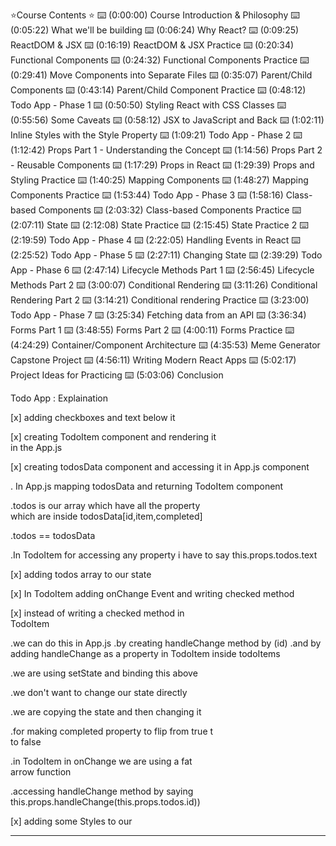 
⭐️Course Contents ⭐️
⌨️ (0:00:00) Course Introduction & Philosophy
⌨️ (0:05:22) What we'll be building
⌨️ (0:06:24) Why React?
⌨️ (0:09:25) ReactDOM & JSX
⌨️ (0:16:19) ReactDOM & JSX Practice
⌨️ (0:20:34) Functional Components
⌨️ (0:24:32) Functional Components Practice
⌨️ (0:29:41) Move Components into Separate Files
⌨️ (0:35:07) Parent/Child Components
⌨️ (0:43:14) Parent/Child Component Practice
⌨️ (0:48:12) Todo App - Phase 1
⌨️ (0:50:50) Styling React with CSS Classes
⌨️ (0:55:56) Some Caveats
⌨️ (0:58:12) JSX to JavaScript and Back
⌨️ (1:02:11) Inline Styles with the Style Property
⌨️ (1:09:21) Todo App - Phase 2
⌨️ (1:12:42) Props Part 1 - Understanding the Concept
⌨️ (1:14:56) Props Part 2 - Reusable Components
⌨️ (1:17:29) Props in React
⌨️ (1:29:39) Props and Styling Practice
⌨️ (1:40:25) Mapping Components
⌨️ (1:48:27) Mapping Components Practice
⌨️ (1:53:44) Todo App - Phase 3
⌨️ (1:58:16) Class-based Components
⌨️ (2:03:32) Class-based Components Practice
⌨️ (2:07:11) State
⌨️ (2:12:08) State Practice
⌨️ (2:15:45) State Practice 2
⌨️ (2:19:59) Todo App - Phase 4
⌨️ (2:22:05) Handling Events in React
⌨️ (2:25:52) Todo App - Phase 5
⌨️ (2:27:11) Changing State
⌨️ (2:39:29) Todo App - Phase 6
⌨️ (2:47:14) Lifecycle Methods Part 1
⌨️ (2:56:45) Lifecycle Methods Part 2
⌨️ (3:00:07) Conditional Rendering
⌨️ (3:11:26) Conditional Rendering Part 2
⌨️ (3:14:21) Conditional rendering Practice
⌨️ (3:23:00) Todo App - Phase 7
⌨️ (3:25:34) Fetching data from an API
⌨️ (3:36:34) Forms Part 1
⌨️ (3:48:55) Forms Part 2
⌨️ (4:00:11) Forms Practice
⌨️ (4:24:29) Container/Component Architecture
⌨️ (4:35:53) Meme Generator Capstone Project
⌨️ (4:56:11) Writing Modern React Apps
⌨️ (5:02:17) Project Ideas for Practicing
⌨️ (5:03:06) Conclusion




Todo App : Explaination 


[x] adding checkboxes and text below it

[x] creating  TodoItem component and rendering it    
     in the App.js

[x] creating todosData component and accessing it 
    in App.js component 

  . In App.js mapping todosData and returning 
    TodoItem component
  
  .todos is our array which have all the property   
   which are inside todosData[id,item,completed]
  
  .todos == todosData  

  .In TodoItem for accessing any property i have
   to say this.props.todos.text


[x] adding todos array to our state


[x] In TodoItem adding onChange Event and writing
    checked method


[x] instead of writing a checked method in            
    TodoItem
   
   .we can do this in App.js
   .by creating handleChange method by (id)
   .and by adding handleChange as a property in 
    TodoItem inside todoItems


   .we are using setState and binding this above 

   .we don't want to change our state directly

   .we are copying the state and then changing it

   .for making completed property to flip from true t  
     to  false

   .in TodoItem in onChange we are using  a fat   
    arrow function 
 
   .accessing handleChange method by saying 
    this.props.handleChange(this.props.todos.id))


[x] adding some Styles to our <p></p>


*****
